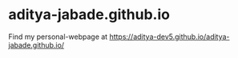# aditya-jabade.github.io
Find my personal-webpage at https://aditya-dev5.github.io/aditya-jabade.github.io/
